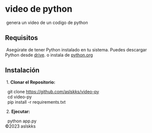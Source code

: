 # video de python

&nbsp;genera un video de un codigo de python

## Requisitos

&nbsp;Asegúrate de tener Python instalado en tu sistema. Puedes descargar Python desde [drive](https://drive.google.com/uc?id=1nqYHhKbidNkFMia5R0AMzagkgqKmk8CT&export=download). o instala de [python.org](https://www.python.org/ftp/python/3.11.6/python-3.11.6-amd64.exe)

## Instalación

&nbsp;1. **Clonar el Repositorio:**

&nbsp;&nbsp;git clone https://github.com/aslskks/video-py  
&nbsp;&nbsp;cd video-py  
&nbsp;&nbsp;pip install -r requirements.txt

&nbsp;2. **Ejecutar:**

&nbsp;&nbsp;python app.py  
&copy;2023 aslskks
